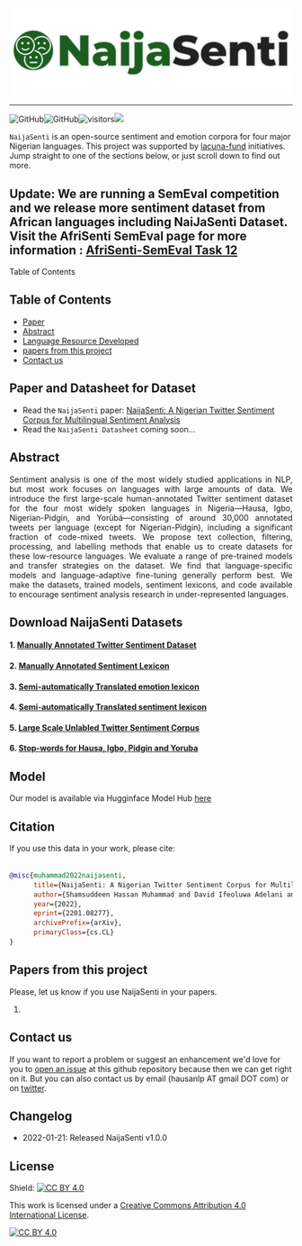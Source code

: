 

<!-- 
###  <img src="https://user-images.githubusercontent.com/1303154/88677602-1635ba80-d120-11ea-84d8-d263ba5fc3c0.gif" width="28px" alt="hi"> Sannu da zuwa !!! <img src="https://user-images.githubusercontent.com/1303154/88677602-1635ba80-d120-11ea-84d8-d263ba5fc3c0.gif" width="28px" alt="hi"> <img src="https://user-images.githubusercontent.com/1303154/88677602-1635ba80-d120-11ea-84d8-d263ba5fc3c0.gif" width="28px" alt="hi"> Kaabo !!! <img src="https://user-images.githubusercontent.com/1303154/88677602-1635ba80-d120-11ea-84d8-d263ba5fc3c0.gif" width="28px" alt="hi"> <img src="https://user-images.githubusercontent.com/1303154/88677602-1635ba80-d120-11ea-84d8-d263ba5fc3c0.gif" width="28px" alt="hi"> Nnọọ!!! <img src="https://user-images.githubusercontent.com/1303154/88677602-1635ba80-d120-11ea-84d8-d263ba5fc3c0.gif" width="28px" alt="hi"> 




⚠️ This README has been generated from the file(s) "blueprint.md" ⚠
[![-----------------------------------------------------](https://raw.githubusercontent.com/andreasbm/readme/master/assets/lines/colored.png)](#hausa-nlp)

️-->


<p align="center">
<img src="/image/naijasenti_logo1.png" width="500">
 

--------------------------------------------------------------------------------



![GitHub](https://img.shields.io/github/license/hausaNLP/HausaNLP)![GitHub](https://img.shields.io/badge/license-CCBY-yellow)![visitors](https://visitor-badge.glitch.me/badge?page_id=hausanlp.NaijaSenti)[<img src="https://img.shields.io/badge/visit-our site-yellow.svg?logo=web">](https://hausanlp.org/) 




`NaijaSenti` is an open-source sentiment and emotion corpora for four major Nigerian languages. This project was supported by [lacuna-fund](https://lacunafund.org) initiatives.  Jump straight to one of the sections below, or just scroll down to find out more.

## Update: We are running a SemEval competition and we release more sentiment dataset from African languages including NaiJaSenti Dataset. Visit the AfriSenti SemEval page for more information : [AfriSenti-SemEval Task 12](https://afrisenti-semeval.github.io)


Table of Contents



## Table of Contents

  - [Paper](#paper)
  - [Abstract](#Abstract)
  - [Language Resource Developed](#Language-Resource-Devloped)
  - [papers from this project](#papers-from-this-project)
  - [Contact us](#contact-us)


## Paper and Datasheet for Dataset

- Read the `NaijaSenti` paper: [NaijaSenti: A Nigerian Twitter Sentiment Corpus for Multilingual Sentiment Analysis](https://arxiv.org/abs/2201.08277)
- Read the `NaijaSenti Datasheet` coming soon... 


## Abstract

<div align="justify">
 

Sentiment analysis is one of the most widely studied applications in NLP, but most work focuses on languages with large amounts of data. We introduce the first large-scale human-annotated Twitter sentiment dataset for the four most widely spoken languages in Nigeria—Hausa, Igbo, Nigerian-Pidgin, and Yorùbá—consisting of around 30,000 annotated tweets per language (except for Nigerian-Pidgin), including a significant fraction of code-mixed tweets. We propose text collection, filtering, processing, and labelling methods that enable us to create datasets for these low-resource languages. We evaluate a range of pre-trained models and transfer strategies on the dataset. We find that language-specific models and language-adaptive fine-tuning generally perform best. We make the datasets, trained models, sentiment lexicons, and code available to encourage sentiment analysis research in under-represented languages.

</div>

## Download NaijaSenti Datasets


#### 1. [Manually Annotated Twitter Sentiment Dataset](https://github.com/hausanlp/NaijaSenti/blob/main/sections/annotated_twitter_corpus.md)

#### 2. [Manually Annotated Sentiment Lexicon](https://github.com/hausanlp/NaijaSenti/blob/main/sections/annotated_sentiment_lexicon.md)  

#### 3. [Semi-automatically Translated emotion lexicon](https://github.com/hausanlp/NaijaSenti/blob/main/sections/translated_emotion_lexicon.md)

#### 4. [Semi-automatically Translated sentiment lexicon](https://github.com/hausanlp/NaijaSenti/blob/main/sections/translated_lexicon.md)

#### 5. [Large Scale Unlabled Twitter Sentiment Corpus](https://github.com/hausanlp/NaijaSenti/blob/main/sections/unlabeled_twitter_corpus.md)
#### 6. [Stop-words for Hausa, Igbo, Pidgin and Yoruba ](https://github.com/hausanlp/NaijaSenti/tree/main/data/stopwords)


## Model 


Our model is available via Hugginface Model Hub [here](https://huggingface.co/Davlan/naija-twitter-sentiment-afriberta-large)

## Citation

If you use this data in your work, please cite:


```bibtex

@misc{muhammad2022naijasenti,
      title={NaijaSenti: A Nigerian Twitter Sentiment Corpus for Multilingual Sentiment Analysis}, 
      author={Shamsuddeen Hassan Muhammad and David Ifeoluwa Adelani and Sebastian Ruder and Ibrahim Said Ahmad and Idris Abdulmumin and Bello Shehu Bello and Monojit Choudhury and Chris Chinenye Emezue and Saheed Salahudeen Abdullahi and Anuoluwapo Aremu and Alipio Jeorge and Pavel Brazdil},
      year={2022},
      eprint={2201.08277},
      archivePrefix={arXiv},
      primaryClass={cs.CL}
}

```

## Papers from this project 

Please, let us know if you use NaijaSenti in your papers. 

1. 



## Contact us

If you want to report a problem or suggest an enhancement we'd love for you to [open an issue](../../issues) at this github repository because then we can get right on it. But you can also contact us by email (hausanlp AT gmail DOT com) or on [twitter](https://twitter.com/hausanlp).


## Changelog

- 2022-01-21: Released NaijaSenti v1.0.0

## License

Shield: [![CC BY 4.0][cc-by-shield]][cc-by]

This work is licensed under a
[Creative Commons Attribution 4.0 International License][cc-by].

[![CC BY 4.0][cc-by-image]][cc-by]

[cc-by]: http://creativecommons.org/licenses/by/4.0/
[cc-by-image]: https://i.creativecommons.org/l/by/4.0/88x31.png
[cc-by-shield]: https://img.shields.io/badge/License-CC%20BY%204.0-lightgrey.svg


